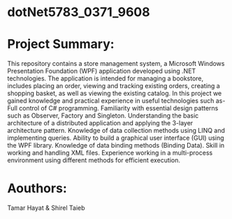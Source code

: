 # dotNet5783_0371_9608

# Project Summary:
This repository contains a store management system, a Microsoft Windows Presentation Foundation (WPF) application developed using .NET technologies. The application is intended for managing a bookstore, includes placing an order, viewing and tracking existing orders, creating a shopping basket, as well as viewing the existing catalog.
In this project we gained knowledge and practical experience in useful technologies such as-
Full control of C# programming.
Familiarity with essential design patterns such as Observer, Factory and Singleton.
Understanding the basic architecture of a distributed application and applying the 3-layer architecture pattern.
Knowledge of data collection methods using LINQ and implementing queries.
Ability to build a graphical user interface (GUI) using the WPF library.
Knowledge of data binding methods (Binding Data).
Skill in working and handling XML files.
Experience working in a multi-process environment using different methods for efficient execution.

# Aouthors:
Tamar Hayat & Shirel Taieb
